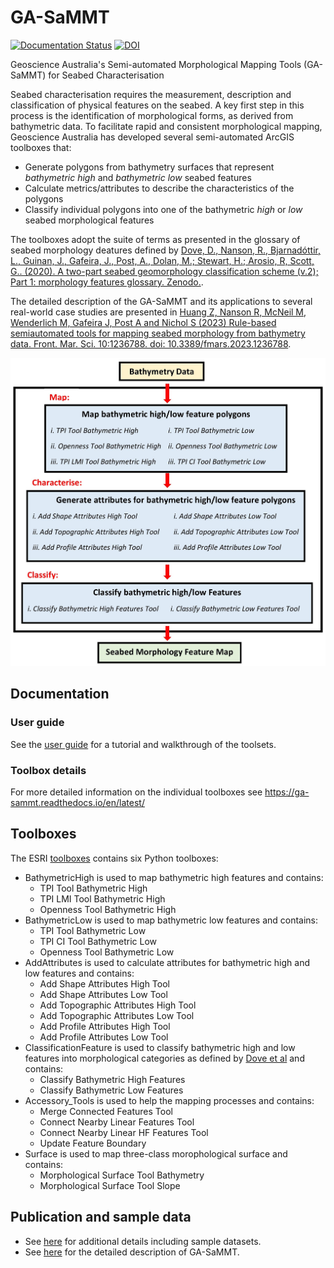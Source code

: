 # GA-SaMMT
[![Documentation Status](https://readthedocs.org/projects/ga-sammt/badge/?version=latest)](https://ga-sammt.readthedocs.io/en/latest/?badge=latest)
[![DOI](https://zenodo.org/badge/DOI/10.5281/zenodo.4075248.svg)](https://doi.org/10.5281/zenodo.4075248)

Geoscience Australia's Semi-automated Morphological Mapping Tools (GA-SaMMT) for Seabed Characterisation

Seabed characterisation requires the measurement, description and classification of physical features on the seabed.
A key first step in this process is the identification of morphological forms, as derived from bathymetric data.
To facilitate rapid and consistent morphological mapping, Geoscience Australia has developed several semi-automated ArcGIS toolboxes that:

* Generate polygons from bathymetry surfaces that represent *bathymetric high* and *bathymetric low* seabed features
* Calculate metrics/attributes to describe the characteristics of the polygons
* Classify individual polygons into one of the bathymetric *high* or *low* seabed morphological features

The toolboxes adopt the suite of terms as presented in the glossary of seabed morphology deatures defined by [Dove, D., Nanson, R., Bjarnadóttir, L., Guinan, J., Gafeira, J., Post, A., Dolan, M.; Stewart, H.; Arosio, R, Scott, G.. (2020). A two-part seabed geomorphology classification scheme (v.2); Part 1: morphology features glossary. Zenodo.](http://doi.org/10.5281/zenodo.4075248).

The detailed description of the GA-SaMMT and its applications to several real-world case studies are presented in [Huang Z, Nanson R, McNeil M, Wenderlich M, Gafeira J, Post A and Nichol S (2023) Rule-based semiautomated tools for
mapping seabed morphology from bathymetry data. Front. Mar. Sci. 10:1236788. doi: 10.3389/fmars.2023.1236788](https://doi.org/10.3389/fmars.2023.1236788).

![Flow Chart of the Geoscience Australia semi-automated mapping tools](docs/source/images/fig1.jpg)

## Documentation

### User guide
See the [user guide](./User_Guide/GA-SaMMT_v1p2_user_guide.pdf) for a tutorial and walkthrough of the toolsets.

### Toolbox details
For more detailed information on the individual toolboxes see https://ga-sammt.readthedocs.io/en/latest/ 


## Toolboxes
The ESRI [toolboxes](./Tools) contains six Python toolboxes:

* BathymetricHigh is used to map bathymetric high features and contains:
    * TPI Tool Bathymetric High
    * TPI LMI Tool Bathymetric High
    * Openness Tool Bathymetric High
* BathymetricLow is used to map bathymetric low features and contains:
    * TPI Tool Bathymetric Low
    * TPI CI Tool Bathymetric Low
    * Openness Tool Bathymetric Low
* AddAttributes is used to calculate attributes for bathymetric high and low features and contains:
    * Add Shape Attributes High Tool
    * Add Shape Attributes Low Tool
    * Add Topographic Attributes High Tool
    * Add Topographic Attributes Low Tool
    * Add Profile Attributes High Tool
    * Add Profile Attributes Low Tool
* ClassificationFeature is used to classify bathymetric high and low features into morphological categories as defined by [Dove et al](http://doi.org/10.5281/zenodo.4075248) and contains:
    * Classify Bathymetric High Features
    * Classify Bathymetric Low Features
* Accessory_Tools is used to help the mapping processes and contains:
    * Merge Connected Features Tool
    * Connect Nearby Linear Features Tool
    * Connect Nearby Linear HF Features Tool
    * Update Feature Boundary
* Surface is used to map three-class morophological surface and contains:
    * Morphological Surface Tool Bathymetry
    * Morphological Surface Tool Slope


## Publication and sample data

* See [here](https://dx.doi.org/10.26186/146832) for additional details including sample datasets.
* See [here](https://doi.org/10.3389/fmars.2023.1236788) for the detailed description of GA-SaMMT.
